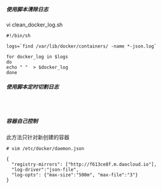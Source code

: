 ##### 使用脚本清除日志
vi clean_docker_log.sh
```
#!/bin/sh

logs=`find /var/lib/docker/containers/ -name *-json.log`  

for docker_log in $logs  
do  
echo " "  > $docker_log  
done  
```


##### 使用脚本定时切割日志
```



```



##### 容器自己控制
此方法只针对新创建的容器
```
# vim /etc/docker/daemon.json

{
  "registry-mirrors": ["http://f613ce8f.m.daocloud.io"],
  "log-driver":"json-file",
  "log-opts": {"max-size":"500m", "max-file":"3"}
}
```
